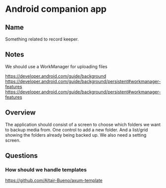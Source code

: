 # Android companion app
## Name
Something related to record keeper.

## Notes
We should use a WorkManager for uploading files

https://developer.android.com/guide/background
https://developer.android.com/guide/background/persistent#workmanager-features
https://developer.android.com/guide/background/persistent#workmanager-features


## Overview

The application should consist of a screen to choose which folders we want to
backup media from. One control to add a new folder. And a list/grid showing the
folders already being backed up. We also need a setting screen.


## Questions

### How should we handle templates
https://github.com/Altair-Bueno/axum-template
